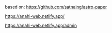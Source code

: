 based on: https://github.com/satnaing/astro-paper

https://anahi-web.netlify.app/

https://anahi-web.netlify.app/admin
